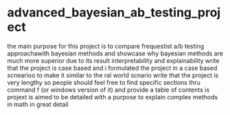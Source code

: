 # advanced_bayesian_ab_testing_project

the main purpose for this project is to compare frequestist a/b testing approachawith bayesian methods and showcase why bayesian methods are much more superior due to its result interpretability and explainability
write that the project is case based and i formulated the project in a case based scnearioo to make it similar to the ral world scnario
write that the project is very lengthy so people should feel free to find specific sections thru command f (or windows version of it) and provide a table of contents
is projext is aimed to be detailed with a purpose to explain complex methods in math in great detail
